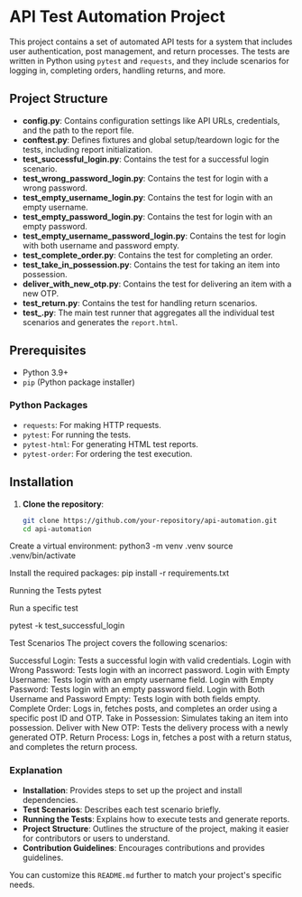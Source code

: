 # API Test Automation Project

This project contains a set of automated API tests for a system that includes user authentication, post management, and return processes. The tests are written in Python using `pytest` and `requests`, and they include scenarios for logging in, completing orders, handling returns, and more.

## Project Structure

- **config.py**: Contains configuration settings like API URLs, credentials, and the path to the report file.
- **conftest.py**: Defines fixtures and global setup/teardown logic for the tests, including report initialization.
- **test_successful_login.py**: Contains the test for a successful login scenario.
- **test_wrong_password_login.py**: Contains the test for login with a wrong password.
- **test_empty_username_login.py**: Contains the test for login with an empty username.
- **test_empty_password_login.py**: Contains the test for login with an empty password.
- **test_empty_username_password_login.py**: Contains the test for login with both username and password empty.
- **test_complete_order.py**: Contains the test for completing an order.
- **test_take_in_possession.py**: Contains the test for taking an item into possession.
- **deliver_with_new_otp.py**: Contains the test for delivering an item with a new OTP.
- **test_return.py**: Contains the test for handling return scenarios.
- **test_.py**: The main test runner that aggregates all the individual test scenarios and generates the `report.html`.

## Prerequisites

- Python 3.9+
- `pip` (Python package installer)

### Python Packages

- `requests`: For making HTTP requests.
- `pytest`: For running the tests.
- `pytest-html`: For generating HTML test reports.
- `pytest-order`: For ordering the test execution.

## Installation

1. **Clone the repository**:

   ```bash
   git clone https://github.com/your-repository/api-automation.git
   cd api-automation


Create a virtual environment:
python3 -m venv .venv
source .venv/bin/activate


Install the required packages:
pip install -r requirements.txt


Running the Tests
pytest


Run a specific test

pytest -k test_successful_login


Test Scenarios
The project covers the following scenarios:

Successful Login: Tests a successful login with valid credentials.
Login with Wrong Password: Tests login with an incorrect password.
Login with Empty Username: Tests login with an empty username field.
Login with Empty Password: Tests login with an empty password field.
Login with Both Username and Password Empty: Tests login with both fields empty.
Complete Order: Logs in, fetches posts, and completes an order using a specific post ID and OTP.
Take in Possession: Simulates taking an item into possession.
Deliver with New OTP: Tests the delivery process with a newly generated OTP.
Return Process: Logs in, fetches a post with a return status, and completes the return process.




### Explanation

- **Installation**: Provides steps to set up the project and install dependencies.
- **Test Scenarios**: Describes each test scenario briefly.
- **Running the Tests**: Explains how to execute tests and generate reports.
- **Project Structure**: Outlines the structure of the project, making it easier for contributors or users to understand.
- **Contribution Guidelines**: Encourages contributions and provides guidelines.

You can customize this `README.md` further to match your project's specific needs.

